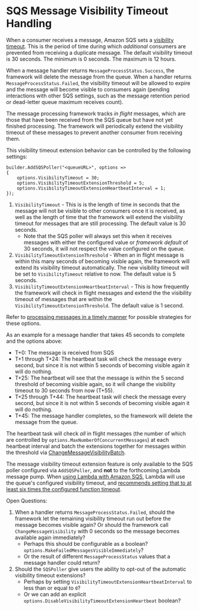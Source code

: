 # SQS Message Visibility Timeout Handling

When a consumer receives a message, Amazon SQS sets a [visibility timeout](https://docs.aws.amazon.com/AWSSimpleQueueService/latest/SQSDeveloperGuide/sqs-visibility-timeout.html). This is the period of time during which _additional_ consumers are prevented from receiving a duplicate message. The default visibility timeout is 30 seconds. The minimum is 0 seconds. The maximum is 12 hours. 

When a message handler returns `MessageProcessStatus.Success`, the framework will delete the message from the queue. When a handler returns `MessageProcessStatus.Failed`, the visibility timeout will be allowed to expire and the message will become visible to consumers again (pending interactions with other SQS settings, such as the message retention period or dead-letter queue maximum receives count).

The message processing framework tracks _in flight_ messages, which are those that have been received from the SQS queue but have not yet finished processing. The framework will periodically extend the visibility timeout of these messages to prevent another consumer from receiving them.

This visibility timeout extension behavior can be controlled by the following settings:
```
builder.AddSQSPoller("<queueURL>", options => 
{ 
    options.VisibilityTimeout = 30; 
    options.VisibilityTimeoutExtensionThreshold = 5;
    options.VisibilityTimeoutExtensionHeartbeatInterval = 1;
});
```
1. `VisibilityTimeout` - This is is the length of time in seconds that the message will not be visible to other consumers once it is received, as well as the length of time that the framework will extend the visibility timeout for messages that are still processing. The default value is 30 seconds.
    * Note that the SQS poller will always set this when it receives messages with either the configured value or _framework default_ of 30 seconds, it will not respect the value configured on the queue.
2. `VisibilityTimeoutExtensionThreshold` - When an in flight message is within this many seconds of becoming visible again, the framework will extend its visibility timeout automatically. The new visibility timeout will be set to `VisibilityTimeout` relative to now. The default value is 5 seconds.
3. `VisibilityTimeoutExtensionHeartbeatInterval` - This is how frequently the framework will check in flight messages and extend the the visibility timeout of messages that are within the `VisibilityTimeoutExtensionThreshold`. The default value is 1 second.

Refer to [processing messages in a timely manner](https://docs.aws.amazon.com/AWSSimpleQueueService/latest/SQSDeveloperGuide/working-with-messages.html#processing-messages-timely-manner) for possible strategies for these options.

As an example for a message handler that takes 45 seconds to complete and the options above:
* T+0: The message is received from SQS
* T+1 through T+24: The heartbeat task will check the message every second, but since it is not within 5 seconds of becoming visible again it will do nothing.
* T+25: The heartbeat will see that the message is within the 5 second threshold of becoming visible again, so it will change the visibility timeout to 30 seconds from now (T+55).
* T+25 through T+44: The heartbeat task will check the message every second, but since it is not within 5 seconds of becoming visible again it will do nothing.
* T+45: The message handler completes, so the framework will delete the message from the queue.

The heartbeat task will check _all_ in flight messages (the number of which are controlled by `options.MaxNumberOfConcurrentMessages`) at each heartbeat interval and batch the extensions together for messages within the threshold via [ChangeMessageVisibilityBatch](https://docs.aws.amazon.com/AWSSimpleQueueService/latest/APIReference/API_ChangeMessageVisibilityBatch.html).

The message visibility timeout extension feature is only available to the SQS poller configured via `AddSQSPoller`, and **not** to the forthcoming Lambda message pump. When [using Lambda with Amazon SQS](https://docs.aws.amazon.com/lambda/latest/dg/with-sqs.html), Lambda will use the queue's configured visibility timeout, and [recommends setting that to at least six times the configured function timeout](https://docs.aws.amazon.com/lambda/latest/dg/with-sqs.html#events-sqs-queueconfig). 

Open Questions:
1. When a handler returns `MessageProcessStatus.Failed`, should the framework let the remaining visibility timeout run out before the message becomes visible again? Or should the framework call `ChangeMessageVisibility` with 0 seconds so the message becomes available again immediately? 
    * Perhaps this should be configurable as a boolean? `options.MakeFailedMessagesVisibleImmediately`?
    * Or the result of different `MessageProcessStatus` values that a message handler could return? 
2. Should the `SQSPoller` give users the ability to opt-out of the automatic visibility timeout extensions?
    * Perhaps by setting `VisibilityTimeoutExtensionHeartbeatInterval` to less than or equal to `0`? 
    * Or we can add an explicit `options.DisableVisibilityTimeoutExtensionHeartbeat` boolean?